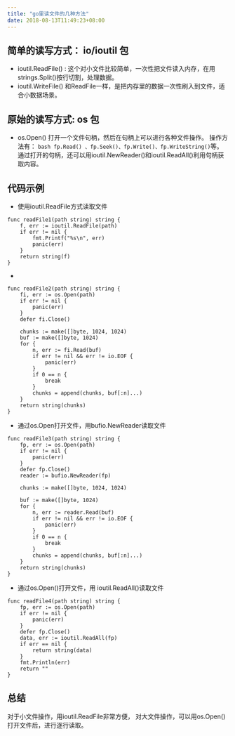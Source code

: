 ```yaml
---
title: "go里读文件的几种方法"
date: 2018-08-13T11:49:23+08:00
---
```



## 简单的读写方式： io/ioutil 包

- ioutil.ReadFile() : 这个对小文件比较简单，一次性把文件读入内存，在用strings.Split()按行切割，处理数据。
- ioutil.WriteFile() 和ReadFile一样，是把内存里的数据一次性刷入到文件，适合小数据场景。

## 原始的读写方式: os 包
- os.Open() 打开一个文件句柄，然后在句柄上可以进行各种文件操作。
操作方法有： 
```bash fp.Read() 、fp.Seek()、fp.Write()、fp.WriteString()```等。
通过打开的句柄，还可以用ioutil.NewReader()和ioutil.ReadAll()利用句柄获取内容。

## 代码示例

- 使用ioutil.ReadFile方式读取文件
```golang
func readFile1(path string) string {
    f, err := ioutil.ReadFile(path)
    if err != nil {
        fmt.Printf("%s\n", err)
        panic(err)
    }
    return string(f)
}
```

- 
```golang
func readFile2(path string) string {
    fi, err := os.Open(path)
    if err != nil {
        panic(err)
    }
    defer fi.Close()

    chunks := make([]byte, 1024, 1024)
    buf := make([]byte, 1024)
    for {
        n, err := fi.Read(buf)
        if err != nil && err != io.EOF {
            panic(err)
        }
        if 0 == n {
            break
        }
        chunks = append(chunks, buf[:n]...)
    }
    return string(chunks)
}
```
- 通过os.Open打开文件，用bufio.NewReader读取文件
```golang
func readFile3(path string) string {
    fp, err := os.Open(path)
    if err != nil {
        panic(err)
    }
    defer fp.Close()
    reader := bufio.NewReader(fp)

    chunks := make([]byte, 1024, 1024)

    buf := make([]byte, 1024)
    for {
        n, err := reader.Read(buf)
        if err != nil && err != io.EOF {
            panic(err)
        }
        if 0 == n {
            break
        }
        chunks = append(chunks, buf[:n]...)
    }
    return string(chunks)
}
```

- 通过os.Open()打开文件，用 ioutil.ReadAll()读取文件
```golang
func readFile4(path string) string {
    fp, err := os.Open(path)
    if err != nil {
        panic(err)
    }
    defer fp.Close()
    data, err := ioutil.ReadAll(fp)
    if err == nil {
        return string(data)
    }
    fmt.Println(err)
    return ""
}
```
## 总结
对于小文件操作，用ioutil.ReadFile非常方便， 对大文件操作，可以用os.Open()打开文件后，进行逐行读取。